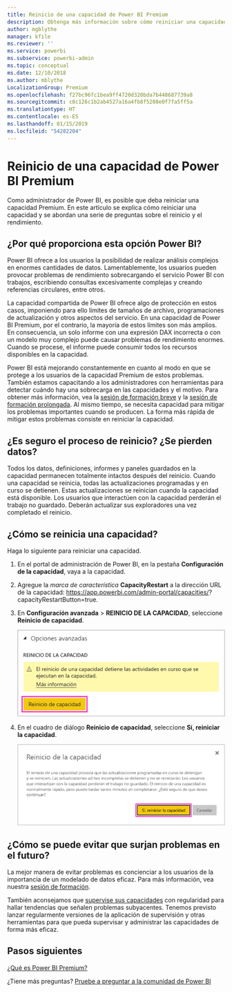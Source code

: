 ```yaml
---
title: Reinicio de una capacidad de Power BI Premium
description: Obtenga más información sobre cómo reiniciar una capacidad de Power BI Premium para solucionar problemas de rendimiento.
author: mgblythe
manager: kfile
ms.reviewer: ''
ms.service: powerbi
ms.subservice: powerbi-admin
ms.topic: conceptual
ms.date: 12/10/2018
ms.author: mblythe
LocalizationGroup: Premium
ms.openlocfilehash: f27bc96fc1bea9ff4720d320bda7b448687739a8
ms.sourcegitcommit: c8c126c1b2ab4527a16a4fb8f5208e0f7fa5ff5a
ms.translationtype: HT
ms.contentlocale: es-ES
ms.lasthandoff: 01/15/2019
ms.locfileid: "54282204"
---
```

# <a name="restart-a-power-bi-premium-capacity"></a>Reinicio de una capacidad de Power BI Premium

Como administrador de Power BI, es posible que deba reiniciar una capacidad Premium. En este artículo se explica cómo reiniciar una capacidad y se abordan una serie de preguntas sobre el reinicio y el rendimiento.

## <a name="why-does-power-bi-provide-this-option"></a>¿Por qué proporciona esta opción Power BI?

Power BI ofrece a los usuarios la posibilidad de realizar análisis complejos en enormes cantidades de datos. Lamentablemente, los usuarios pueden provocar problemas de rendimiento sobrecargando el servicio Power BI con trabajos, escribiendo consultas excesivamente complejas y creando referencias circulares, entre otros.

La capacidad compartida de Power BI ofrece algo de protección en estos casos, imponiendo para ello límites de tamaños de archivo, programaciones de actualización y otros aspectos del servicio. En una capacidad de Power BI Premium, por el contrario, la mayoría de estos límites son más amplios. En consecuencia, un solo informe con una expresión DAX incorrecta o con un modelo muy complejo puede causar problemas de rendimiento enormes. Cuando se procese, el informe puede consumir todos los recursos disponibles en la capacidad. 

Power BI está mejorando constantemente en cuanto al modo en que se protege a los usuarios de la capacidad Premium de estos problemas. También estamos capacitando a los administradores con herramientas para detectar cuándo hay una sobrecarga en las capacidades y el motivo. Para obtener más información, vea la [sesión de formación breve](https://www.youtube.com/watch?v=UgsjMbhi_Bk&feature=youtu.be) y la [sesión de formación prolongada](https://www.microsoft.com/businessapplicationssummit/video/BAS2018-2174). Al mismo tiempo, se necesita capacidad para mitigar los problemas importantes cuando se producen. La forma más rápida de mitigar estos problemas consiste en reiniciar la capacidad.

## <a name="is-the-restart-process-safe-will-i-lose-any-data"></a>¿Es seguro el proceso de reinicio? ¿Se pierden datos?

Todos los datos, definiciones, informes y paneles guardados en la capacidad permanecen totalmente intactos después del reinicio. Cuando una capacidad se reinicia, todas las actualizaciones programadas y en curso se detienen. Estas actualizaciones se reinician cuando la capacidad está disponible. Los usuarios que interactúen con la capacidad perderán el trabajo no guardado. Deberán actualizar sus exploradores una vez completado el reinicio.

## <a name="how-do-i-restart-a-capacity"></a>¿Cómo se reinicia una capacidad?

Haga lo siguiente para reiniciar una capacidad.

1. En el portal de administración de Power BI, en la pestaña **Configuración de la capacidad**, vaya a la capacidad. 

1. Agregue la *marca de característica* **CapacityRestart** a la dirección URL de la capacidad: https://app.powerbi.com/admin-portal/capacities/<YourCapacityId>?capacityRestartButton=true.

1. En **Configuración avanzada** > **REINICIO DE LA CAPACIDAD**, seleccione **Reinicio de capacidad**.

    ![Reinicio de capacidad](media/service-admin-premium-restart/restart-capacity.png)

1. En el cuadro de diálogo **Reinicio de capacidad**, seleccione **Sí, reiniciar la capacidad**.

    ![Confirmar reinicio](media/service-admin-premium-restart/confirm-restart.png)

## <a name="how-can-i-prevent-issues-from-happening-in-the-future"></a>¿Cómo se puede evitar que surjan problemas en el futuro?

La mejor manera de evitar problemas es concienciar a los usuarios de la importancia de un modelado de datos eficaz. Para más información, vea nuestra [sesión de formación](https://www.microsoft.com/businessapplicationssummit/video/BAS2018-2170).

También aconsejamos que [supervise sus capacidades](service-admin-premium-monitor-capacity.md) con regularidad para hallar tendencias que señalen problemas subyacentes. Tenemos previsto lanzar regularmente versiones de la aplicación de supervisión y otras herramientas para que pueda supervisar y administrar las capacidades de forma más eficaz.

## <a name="next-steps"></a>Pasos siguientes

[¿Qué es Power BI Premium?](service-premium.md)

¿Tiene más preguntas? [Pruebe a preguntar a la comunidad de Power BI](http://community.powerbi.com/)
